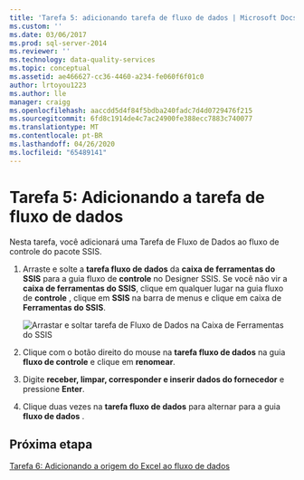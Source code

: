 ```yaml
---
title: 'Tarefa 5: adicionando tarefa de fluxo de dados | Microsoft Docs'
ms.custom: ''
ms.date: 03/06/2017
ms.prod: sql-server-2014
ms.reviewer: ''
ms.technology: data-quality-services
ms.topic: conceptual
ms.assetid: ae466627-cc36-4460-a234-fe060f6f01c0
author: lrtoyou1223
ms.author: lle
manager: craigg
ms.openlocfilehash: aaccdd5d4f84f5bdba240fadc7d4d0729476f215
ms.sourcegitcommit: 6fd8c1914de4c7ac24900fe388ecc7883c740077
ms.translationtype: MT
ms.contentlocale: pt-BR
ms.lasthandoff: 04/26/2020
ms.locfileid: "65489141"
---
```

# <a name="task-5-adding-data-flow-task"></a>Tarefa 5: Adicionando a tarefa de fluxo de dados
  Nesta tarefa, você adicionará uma Tarefa de Fluxo de Dados ao fluxo de controle do pacote SSIS.  
  
1.  Arraste e solte a **tarefa fluxo de dados** da **caixa de ferramentas do SSIS** para a guia fluxo de **controle** no Designer SSIS. Se você não vir a **caixa de ferramentas do SSIS**, clique em qualquer lugar na guia fluxo de **controle** , clique em **SSIS** na barra de menus e clique em caixa de **Ferramentas do SSIS**.  
  
     ![Arrastar e soltar tarefa de Fluxo de Dados na Caixa de Ferramentas do SSIS](../../2014/tutorials/media/et-addingdataflowtask.jpg "Arrastar e soltar tarefa de Fluxo de Dados na Caixa de Ferramentas do SSIS")  
  
2.  Clique com o botão direito do mouse na **tarefa fluxo de dados** na guia **fluxo de controle** e clique em **renomear**.  
  
3.  Digite **receber, limpar, corresponder e inserir dados do fornecedor** e pressione **Enter**.  
  
4.  Clique duas vezes na **tarefa fluxo de dados** para alternar para a guia **fluxo de dados** .  
  
## <a name="next-step"></a>Próxima etapa  
 [Tarefa 6: Adicionando a origem do Excel ao fluxo de dados](task-6-adding-excel-source-to-the-data-flow.md)  
  
  

